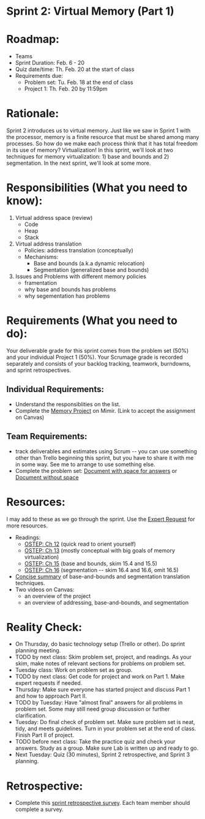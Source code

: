 # Sprint 2: Virtual Memory (Part 1)

# Roadmap:
* Teams
* Sprint Duration: Feb. 6 - 20
* Quiz date/time: Th. Feb. 20 at the start of class
* Requirements due: 
   * Problem set: Tu. Feb. 18 at the end of class
   * Project 1: Th. Feb. 20 by 11:59pm

# Rationale: 
Sprint 2 introduces us to virtual memory.  Just like we saw in Sprint 1 with the processor, memory is a finite resource that must be shared among many processes.  So how do we make each process think that it has total freedom in its use of memory?  Virtualization! In this sprint, we'll look at two techniques for memory virtualization: 1) base and bounds and 2) segmentation.  In the next sprint, we'll look at some more. 

# Responsibilities (What you need to know):
1. Virtual address space (review)
   * Code
   * Heap
   * Stack
2. Virtual address translation
   - Policies: address translation (conceptually)
   - Mechanisms:
      * Base and bounds (a.k.a dynamic relocation)
      * Segmentation (generalized base and bounds)
3. Issues and Problems with different memory policies
   - framentation
   - why base and bounds has problems
   - why segementation has problems
    

# Requirements (What you need to do):
Your deliverable grade for this sprint comes from the problem set (50%) and your individual Project 1 (50%).  Your Scrumage grade is recorded separately and consists of your backlog tracking, teamwork, burndowns, and sprint retrospectives.

## Individual Requirements:
* Understand the responsiblities on the list.
* Complete the [Memory Project](https://github.com/rollins-cms/cms330-spr20/blob/master/sprint2/project-virt-mem.md) on Mimir.  (Link to accept the assignment on Canvas)

## Team Requirements:
* track deliverables and estimates using Scrum -- you can use something other than Trello beginning this sprint, but you have to share it with me in some way.  See me to arrange to use something else.
* Complete the problem set: [Document with space for answers](./sprint2_prob_set_space.pdf) or [Document without space](./sprint2_prob_set_no_space.pdf)

# Resources:  
I may add to these as we go through the sprint.  Use the [Expert Request](https://rollins.co1.qualtrics.com/jfe/form/SV_0jNfbBpN1clDJfn?course=cms330s20&sprint=2) for more resources. 

* Readings:
   * [OSTEP: Ch 12](http://pages.cs.wisc.edu/~remzi/OSTEP/dialogue-vm.pdf) (quick read to orient yourself)
   * [OSTEP: Ch 13](http://pages.cs.wisc.edu/~remzi/OSTEP/vm-intro.pdf) (mostly conceptual with big goals of memory virtualization)
   * [OSTEP: Ch 15](http://pages.cs.wisc.edu/~remzi/OSTEP/vm-mechanism.pdf) (base and bounds, skim 15.4 and 15.5)
   * [OSTEP: Ch 16](http://pages.cs.wisc.edu/~remzi/OSTEP/vm-segmentation.pdf) (segmentation -- skim 16.4 and 16.6, omit 16.5)
* [Concise summary](http://pages.cs.wisc.edu/~bart/537/lecturenotes/s15.html) of base-and-bounds and segmentation translation techniques.
* Two videos on Canvas: 
   * an overview of the project
   * an overview of addressing, base-and-bounds, and segmentation

# Reality Check:
  * On Thursday, do basic technology setup (Trello or other).  Do sprint planning meeting.  
  * TODO by next class:  Skim problem set, project, and readings.  As your skim, make notes of relevant sections for problems on problem set.
  * Tuesday class: Work on problem set as group.
  * TODO by next class: Get code for project and work on Part 1.  Make expert requests if needed.
  * Thursday: Make sure everyone has started project and discuss Part 1 and how to approach Part II.
  * TODO by Tuesday: Have "almost final" answers for all problems in problem set.  Some may still need group discussion or further clarification.  
  * Tuesday: Do final check of problem set.  Make sure problem set is neat, tidy, and meets guidelines.  Turn in your problem set at the end of class. Finish Part II of project.
  * TODO before next class: Take the practice quiz and check your answers.  Study as a group.  Make sure Lab is written up and ready to go.
  * Next Tuesday: Quiz (30 minutes), Sprint 2 retrospective, and Sprint 3 planning.

# Retrospective:
  * Complete this [sprint retrospective survey](https://rollins.co1.qualtrics.com/jfe/form/SV_3rAIzhpHFYbIixf?course=330s20&sprint=2).  Each team member should complete a survey.
